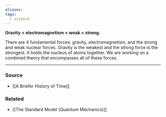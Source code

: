 ```yaml
---
aliases: 
tags:
  - science
---
```

**Gravity < electromagnetism < weak < strong.**

There are 4 fundamental forces: gravity, electromagnetism, and the strong and weak nuclear forces. Gravity is the weakest and the strong force is the strongest. It holds the nucleus of atoms together. We are working on a combined theory that encompasses all of these forces.

---

### Source
- [[A Briefer History of Time]]

### Related
- [[The Standard Model (Quantum Mechanics)]]